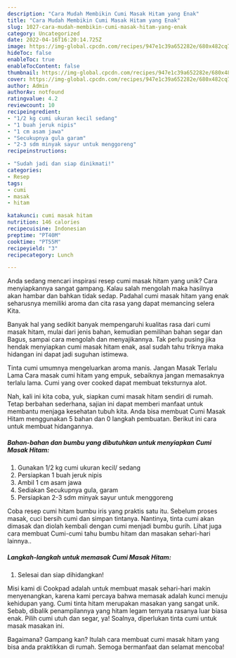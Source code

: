 ```yaml
---
description: "Cara Mudah Membikin Cumi Masak Hitam yang Enak"
title: "Cara Mudah Membikin Cumi Masak Hitam yang Enak"
slug: 1027-cara-mudah-membikin-cumi-masak-hitam-yang-enak
category: Uncategorized
date: 2022-04-16T16:20:14.725Z
image: https://img-global.cpcdn.com/recipes/947e1c39a652282e/680x482cq70/cumi-masak-hitam-foto-resep-utama.jpg
hideToc: false
enableToc: true
enableTocContent: false
thumbnail: https://img-global.cpcdn.com/recipes/947e1c39a652282e/680x482cq70/cumi-masak-hitam-foto-resep-utama.jpg
cover: https://img-global.cpcdn.com/recipes/947e1c39a652282e/680x482cq70/cumi-masak-hitam-foto-resep-utama.jpg
author: Admin
authorAv: notfound
ratingvalue: 4.2
reviewcount: 10
recipeingredient:
- "1/2 kg cumi ukuran kecil sedang"
- "1 buah jeruk nipis"
- "1 cm asam jawa"
- "Secukupnya gula garam"
- "2-3 sdm minyak sayur untuk menggoreng"
recipeinstructions:

- "Sudah jadi dan siap dinikmati!"
categories:
- Resep
tags:
- cumi
- masak
- hitam

katakunci: cumi masak hitam 
nutrition: 146 calories
recipecuisine: Indonesian
preptime: "PT40M"
cooktime: "PT55M"
recipeyield: "3"
recipecategory: Lunch

---
```





Anda sedang mencari inspirasi resep cumi masak hitam yang unik? Cara menyiapkannya sangat gampang. Kalau salah mengolah maka hasilnya akan hambar dan bahkan tidak sedap. Padahal cumi masak hitam yang enak seharusnya memiliki aroma dan cita rasa yang dapat memancing selera Kita.





Banyak hal yang sedikit banyak mempengaruhi kualitas rasa dari cumi masak hitam, mulai dari jenis bahan, kemudian pemilihan bahan segar dan Bagus, sampai cara mengolah dan menyajikannya. Tak perlu pusing jika hendak menyiapkan cumi masak hitam enak,      asal sudah tahu triknya maka hidangan ini dapat jadi suguhan istimewa.














Tinta cumi umumnya mengeluarkan aroma manis. Jangan Masak Terlalu Lama Cara masak cumi hitam yang empuk, sebaiknya jangan memasaknya terlalu lama. Cumi yang over cooked dapat membuat teksturnya alot.






Nah, kali ini kita coba, yuk, siapkan cumi masak hitam sendiri di rumah. Tetap berbahan sederhana, sajian ini dapat memberi manfaat untuk membantu menjaga kesehatan tubuh kita. Anda bisa membuat Cumi Masak Hitam menggunakan 5 bahan dan 0 langkah pembuatan. Berikut ini cara untuk membuat hidangannya.

<!--inarticleads1-->

##### Bahan-bahan dan bumbu yang dibutuhkan untuk menyiapkan Cumi Masak Hitam:

1. Gunakan 1/2 kg cumi ukuran kecil/ sedang
1. Persiapkan 1 buah jeruk nipis
1. Ambil 1 cm asam jawa
1. Sediakan Secukupnya gula, garam
1. Persiapkan 2-3 sdm minyak sayur untuk menggoreng


Coba resep cumi hitam bumbu iris yang praktis satu itu. Sebelum proses masak, cuci bersih cumi dan simpan tintanya. Nantinya, tinta cumi akan dimasak dan diolah kembali dengan cumi menjadi bumbu gurih. Lihat juga cara membuat Cumi-cumi tahu bumbu hitam dan masakan sehari-hari lainnya.. 

<!--inarticleads2-->

##### Langkah-langkah untuk memasak Cumi Masak Hitam:


1. Selesai dan siap dihidangkan!

Misi kami di Cookpad adalah untuk membuat masak sehari-hari makin menyenangkan, karena kami percaya bahwa memasak adalah kunci menuju kehidupan yang. Cumi tinta hitam merupakan masakan yang sangat unik. Sebab, dibalik penampilannya yang hitam legam ternyata rasanya luar biasa enak. Pilih cumi utuh dan segar, ya! Soalnya, diperlukan tinta cumi untuk masak masakan ini. 

Bagaimana? Gampang kan? Itulah cara membuat cumi masak hitam yang bisa anda praktikkan di rumah. Semoga bermanfaat dan selamat mencoba!
